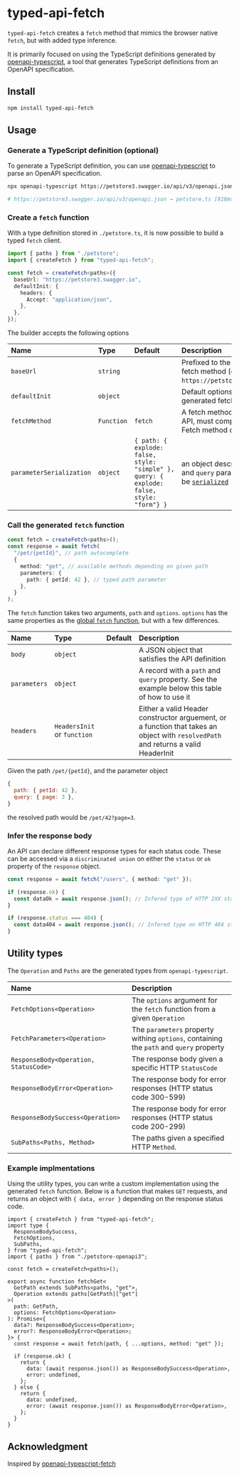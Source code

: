 # typed-api-fetch

`typed-api-fetch` creates a `fetch` method that mimics the browser native `fetch`, but with added type inference.

It is primarily focused on using the TypeScript definitions generated by [openapi-typescript](https://github.com/drwpow/openapi-typescript), a tool that generates TypeScript definitions from an OpenAPI specification.

## Install

```bash
npm install typed-api-fetch
```

## Usage

### Generate a TypeScript definition (optional)

To generate a TypeScript definition, you can use [openapi-typescript](https://github.com/drwpow/openapi-typescript) to parse an OpenAPI specification.

```bash
npx openapi-typescript https://petstore3.swagger.io/api/v3/openapi.json --output petstore.ts

# https://petstore3.swagger.io/api/v3/openapi.json → petstore.ts [818ms]
```

### Create a `fetch` function

With a type definition stored in `./petstore.ts`, it is now possible to build a typed `fetch` client.

```ts
import { paths } from "./petstore";
import { createFetch } from "typed-api-fetch";

const fetch = createFetch<paths>({
  baseUrl: "https://petstore3.swagger.io",
  defaultInit: {
    headers: {
      Accept: "application/json",
    },
  },
});
```

The builder accepts the following options

| Name                     | Type       | Default                                                                                  | Description                                                                                                                                 |
| :----------------------- | :--------- | :--------------------------------------------------------------------------------------- | :------------------------------------------------------------------------------------------------------------------------------------------ |
| `baseUrl`                | `string`   |                                                                                          | Prefixed to the `path` of the fetch method (eg. `https://petstore3.swagger.io`)                                                             |
| `defaultInit`            | `object`   |                                                                                          | Default options in the generated fetch method                                                                                               |
| `fetchMethod`            | `Function` | `fetch`                                                                                  | A fetch method used to call the API, must comply to the global Fetch method definition                                                      |
| `parameterSerialization` | `object`   | `{ path: { explode: false, style: "simple" }, query: { explode: false, style: "form"} }` | an object describing how `path` and `query` parameters should be [`serialized`](https://swagger.io/docs/specification/serialization/#query) |

### Call the generated `fetch` function

```ts
const fetch = createFetch<paths>();
const response = await fetch(
  "/pet/{petId}", // path autocomplete
  {
    method: "get", // available methods depending on given path
    parameters: {
      path: { petId: 42 }, // typed path parameter
    },
  }
);
```

The `fetch` function takes two arguments, `path` and `options`. `options` has the same properties as the [global `fetch` function](https://developer.mozilla.org/en-US/docs/Web/API/fetch#options), but with a few differences.

| Name         | Type                        | Default | Description                                                                                                                        |
| :----------- | :-------------------------- | :------ | :--------------------------------------------------------------------------------------------------------------------------------- |
| `body`       | `object`                    |         | A JSON object that satisfies the API definition                                                                                    |
| `parameters` | `object`                    |         | A record with a `path` and `query` property. See the example below this table of how to use it                                     |
| `headers`    | `HeadersInit` or `function` |         | Either a valid Header constructor arguement, or a function that takes an object with `resolvedPath` and returns a valid HeaderInit |

Given the path `/pet/{petId}`, and the parameter object

```js
{
  path: { petId: 42 },
  query: { page: 3 },
}
```

the resolved path would be `/pet/42?page=3`.

### Infer the response body

An API can declare different response types for each status code.
These can be accessed via a `discriminated union` on either the `status` or `ok` property of the `response` object.

```ts
const response = await fetch("/users", { method: "get" });

if (response.ok) {
  const dataOk = await response.json(); // Infered type of HTTP 2XX status codes
}

if (response.status === 404) {
  const data404 = await response.json(); // Infered type on HTTP 404 status responses
}
```

## Utility types

The `Operation` and `Paths` are the generated types from `openapi-typescript`.

| Name                                  | Description                                                                             |
| :------------------------------------ | :-------------------------------------------------------------------------------------- |
| `FetchOptions<Operation>`             | The `options` argument for the `fetch` function from a given `Operation`                |
| `FetchParameters<Operation>`          | The `parameters` property withing `options`, containing the `path` and `query` property |
| `ResponseBody<Operation, StatusCode>` | The response body given a specific HTTP `StatusCode`                                    |
| `ResponseBodyError<Operation>`        | The response body for error responses (HTTP status code 300-599)                        |
| `ResponseBodySuccess<Operation>`      | The response body for error responses (HTTP status code 200-299)                        |
| `SubPaths<Paths, Method>`             | The paths given a specified HTTP `Method`.                                              |

### Example implmentations

Using the utility types, you can write a custom implementation using the generated `fetch` function. Below is a function that makes `GET` requests, and returns an object with `{ data, error }` depending on the response status code.

```tsx
import { createFetch } from "typed-api-fetch";
import type {
  ResponseBodySuccess,
  FetchOptions,
  SubPaths,
} from "typed-api-fetch";
import { paths } from "./petstore-openapi3";

const fetch = createFetch<paths>();

export async function fetchGet<
  GetPath extends SubPaths<paths, "get">,
  Operation extends paths[GetPath]["get"]
>(
  path: GetPath,
  options: FetchOptions<Operation>
): Promise<{
  data?: ResponseBodySuccess<Operation>;
  error?: ResponseBodyError<Operation>;
}> {
  const response = await fetch(path, { ...options, method: "get" });

  if (response.ok) {
    return {
      data: (await response.json()) as ResponseBodySuccess<Operation>,
      error: undefined,
    };
  } else {
    return {
      data: undefined,
      error: (await response.json()) as ResponseBodyError<Operation>,
    };
  }
}
```

## Acknowledgment

Inspired by [openapi-typescript-fetch](https://github.com/ajaishankar/openapi-typescript-fetch)
